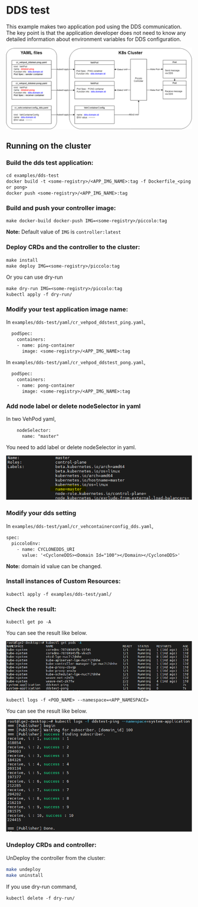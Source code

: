 # DDS test
This example makes two application pod using the DDS communication.  
The key point is that the application developer does not need to know any detailed information about environment variables for DDS configuration.  

![Diagram](/examples/dds-test/img/diagram-dds-test.png)

## Running on the cluster

### Build the dds test application:
```
cd examples/dds-test
docker build -t <some-registry>/<APP_IMG_NAME>:tag -f Dockerfile_<ping or pong>
docker push <some-registry>/<APP_IMG_NAME>:tag
```

### Build and push your controller image:
```
make docker-build docker-push IMG=<some-registry>/piccolo:tag
```
**Note:** Default value of `IMG` is `controller:latest`

### Deploy CRDs and the controller to the cluster:
```
make install
make deploy IMG=<some-registry>/piccolo:tag
```
Or you can use dry-run
```
make dry-run IMG=<some-registry>/piccolo:tag
kubectl apply -f dry-run/
```

### Modify your test application image name:
In `examples/dds-test/yaml/cr_vehpod_ddstest_ping.yaml`,
```
  podSpec:
    containers:
    - name: ping-container
      image: <some-registry>/<APP_IMG_NAME>:tag
```
In `examples/dds-test/yaml/cr_vehpod_ddstest_pong.yaml`,
```
  podSpec:
    containers:
    - name: pong-container
      image: <some-registry>/<APP_IMG_NAME>:tag
```

### Add node label or delete nodeSelector in yaml
In two VehPod yaml,
```
    nodeSelector:
      name: "master"
```
You need to add label or delete nodeSelector in yaml.

![Screenshot - node label](/examples/camera-test/img/label.png)

### Modify your dds setting
In `examples/dds-test/yaml/cr_vehcontainerconfig_dds.yaml`,
```
spec:
  piccoloEnv:
    - name: CYCLONEDDS_URI
      value: '<CycloneDDS><Domain Id="100"></Domain></CycloneDDS>'
```
**Note:** domain id value can be changed.

### Install instances of Custom Resources:
```
kubectl apply -f examples/dds-test/yaml/
```

### Check the result:
```
kubectl get po -A
```
You can see the result like below.

![Screenshot - kubectl get po](/examples/dds-test/img/pod-by-controller.png)

```
kubectl logs -f <POD_NAME> --namespace=<APP_NAMESPACE>
```
You can see the result like below.

![Screenshot - kubectl get po](/examples/dds-test/img/domain-id-log.png)

### Undeploy CRDs and controller:
UnDeploy the controller from the cluster:
```sh
make undeploy
make uninstall
```
If you use dry-run command,
```
kubectl delete -f dry-run/
```
